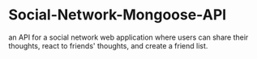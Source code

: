# Social-Network-Mongoose-API
an API for a social network web application where users can share their thoughts, react to friends' thoughts, and create a friend list. 
